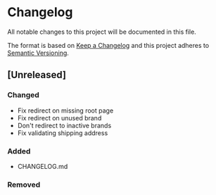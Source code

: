 # Changelog
All notable changes to this project will be documented in this file.

The format is based on [Keep a Changelog](http://keepachangelog.com/en/1.0.0/)
and this project adheres to [Semantic Versioning](http://semver.org/spec/v2.0.0.html).

## [Unreleased]
### Changed
- Fix redirect on missing root page
- Fix redirect on unused brand
- Don't redirect to inactive brands
- Fix validating shipping address

### Added
- CHANGELOG.md

### Removed
